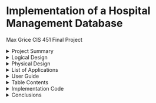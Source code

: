 # Implementation of a Hospital Management Database
Max Grice
CIS 451 Final Project

<details>

<summary>Project Summary</summary>

In this project, I will be modeling data existing in a typical hospital setting. This would include things like patient appointment records and associated information, in addition to records kept on associated staff members like doctors and nurses. Organizing this kind of data into a logical database structure will allow users to search for specific patient information and look for trends in diagnostic data and treatments. Users will also be able to search for doctors by their associated department and view room occupation records.

When deciding how to organize this data, I first decided on the four main hospital features that I would focus my queries on (these are listed and explained in further detail below).

1) Employees
2) Patients
3) Treatments
4) Rooms

Logically, I could use ISA relationships via foreign keys to split the Employee table into two major types: Nurse and Doctor. From the doctor table, I could split this even further into resident, visiting and attending doctor subtypes. This type of hierarchical organization through ISA relationships was important because it would provide the potential to search for various employee subtypes and also to see the relationships among these subtypes (for example which attending doctors are supervising which residents). While the employees share basic attributes like an employee id, salary, age, and sex, splitting them into subtypes also allowed me to add unique attributes based on the subtype (eg attending doctors have a speciality while visiting have an origin of residence.

Patients are another vital category and table in my hospital database because they provide the data needed to analyze treatment success and search for room occupancy history. Patients are identified by a unique id and have an age, sex, name, doctor, and room number.

Treatments were also important because it allowed me to use patient information in order to analyze the success rate of the hospital in terms of patient care. This data would be valuable to any hospital seeking to identify its most effective treatment methods because it would allow them to not only advertise this to patients but also to improve upon treatments that may not have been as successful as expected.  

The final main area of focus, rooms, is important in a hospital database because it allows personnel to not only search for where certain patients are currently residing, but also to determine which rooms are available versus occupied. This feature would be valuable in any busy hospital settings where patients are admitted and discharged at all times throughout the day, making it easy to loose track of where they are or which rooms are still open for admission. 

</details>

<details>

<summary>Logical Design</summary>

Before writing the code to create my relational databases in MySQL Workbench, I drafted a rough ER diagram using Chen Notation. The diagram allowed me to detail the most important aspects of a hospital that I wanted to represent (based on the applications that were explained in the project summary). It also allowed me to describe how each entity might be related to other entities and the specific attributes contained as shown below:

<img src="images/im1.png?raw=true"/>

To summarize the features present in this table (and based on the goals identified in the project summary), I have listed the main features of my database and above diagram in bullet point format below:

* A hospital consists of patients, each recorded with a unique patient id, as well as an age, sex, first name, and last name.
* Some patients will be billed for one or many treatments concerning their diagnosis. 
treatments must have a type (therapy, prescription, or surgery), description, duration (in days), cost, and a satisfaction rating (consisting of a number out of 10 with 10/10 being the highest satisfaction)
* Each patient is assigned to one room (though multiple patients may reside in a given room) and a room has a unique room number, a date of patient admission and release (if discharged), and a room type.
* Hospital employees must have a unique employee id, a first and last name, age, sex and salary
* Each room must be managed by one or more nurses who are a type of hospital employee and have a title that describes their level of competency (eg RN, OR, ect) and a room they are managing
* doctors are a type of hospital employee but will also have an affiliated department (eg ER, surgery, cardiology, ect) and can be identified as either residents, visiting, or attending staff members. 
* resident doctors have a status (ie intern, junior, or senior status) and must be supervised by one of the attending doctors who will have a specialty
* visiting doctors come from other hospitals and their hospital of origin and duration of stay are recorded as additional attributes.

</details>

<details>

<summary>Physical Design</summary>

After finalizing the logical design, it was fairly simple to translate features into a concrete physical design to be compiled into MySQL Workbench. To ensure my logical design was correctly translated, I created a table for each entity from the ER diagram and added the corresponding attributes from each. Using examples from the databases on the course website, I created a database file that detailed all relations included in my hospital database. After reviewing the document to make sure that all tables were included, I then proceeded to add arbitrary data entries, making up names and ids for doctors, nurses, patients, treatments, and rooms and typing these values manually into the database document. Once all values were entered and checked, I copied and pasted the database code into workbench in order to create my finalized hospital database (named “hospital”). For more details on the table model, see the relational table model that I constructed below for additional consistency guidance when finalizing my database.

<img src="images/im2.png?raw=true"/>

</details>

<details>

<summary>List of Applications</summary>

As I touched on in the project summary, there were five main applications that I was aiming to achieve based on my database structure. More detailed descriptions of these applications in addition to the associated queries are listed below.

1) List Doctors by Department: Given the name of a department, this application will list all doctors currently working in this department:

“SELECT department, fname, lname, age, salary FROM doctor JOIN employee USING(essn) WHERE department=___”;

2) List Treatments by Type: Given a choice between three main treatment types (Surgery, Therapy or Description), will list all instances of patients using this treatment, along with a satisfaction rating, duration and overall cost:

“SELECT type, description, satisfaction, duration, cost, diagnosis FROM treatment JOIN patient USING(ssn) WHERE type=___”;

3) Search Patients by Last Name: Displays a list of patients along with their diagnosis and room number present in the database with a last name similar to the one entered by the user:

“SELECT fname, lname, age, diagnosis, rnum FROM patient WHERE lname LIKE___%”;

4) Find Employee with Largest Salary: After choosing which type of employee to find the largest salary from (either doctors or nurses), this application will use one of the two subqueries below to calculate the employee from the given subgroup of employee with the highest paid salary:

“SELECT fname, lname, salary FROM employee LEFT JOIN doctor USING(essn) JOIN nurse USING(essn) WHERE salary=(SELECT MAX(salary) FROM employee LEFT JOIN doctor USING(essn) JOIN nurse USING(essn))”;

“SELECT fname, lname, salary FROM employee LEFT JOIN nurse USING(essn) JOIN doctor USING(essn) WHERE salary=(SELECT MAX(salary) FROM employee LEFT JOIN nurse USING(essn) JOIN doctor USING(essn))”;

5) List Room Records by Date: Lists all instances of occupied rooms along with the patient residing in that room and the dates admitted and discharged (organized by the earliest date of admission):

“SELECT rnum, type, fname, lname, admitted, discharged FROM room JOIN patient USING(rnum) ORDER BY admitted”;

</details>

<details>

<summary>User Guide</summary>

After accessing the main page via the URL on the title page, there are a variety of actions that the user can take based on the application they would like to view. Each application is listed on the main page in big bold blue letters with a description of the application below. Specifics on each application is described in further detail below:

## Application 1:  List Doctors By Department

* From the drop down menu below the heading “List Doctors By Department” the user may select their department of choice from the drop down menu options
* After hitting the “Submit” button beside the drop down menu, the user will be redirected to the php page which will display a list of all doctors working in the selected department name
* To return back to the main menu, the user can click the “Main” link

<img src="images/im3.png?raw=true"/>

## Application 2:  List Treatments By Type

* From the drop down menu below the heading “List Treatments By Type” the user may select which type of treatment they would like to list, either Surgery, Therapy, or Prescriptions
* After selecting and hitting the “Submit” button located next to the drop down menu, the user will be redirected to the php page which will display all cases in which treatments of this type were administered to patients in the database
* These treatment results will be organized by patient satisfaction (a rating out of 10) with the highest (ie the most successful) ratings at the top
* A more specific description of the treatment, along with its duration (in days), cost, and corresponding patient diagnosis will also be listed alongside each treatment (so that each line represents a different patient’s treatment plan)
* To return back to the main menu, the user may choose to click the “Main” link

<img src="images/im4.png?raw=true"/>

## Application 3:  Search Patients by Last Name

* In the text entry box below the header “Search Patients,” enter the desired last name or the beginning of the patients last name
* After clicking the “search” button, the query will find all patient records with a last name identical to or similar to the last name entered in the field
* The results of this search will be displayed in a new page that the user is redirected to along with the patient’s full name, age, diagnosis, and room number
* To return back to the main menu, the user can click the “Main” link

<img src="images/im5.png?raw=true"/>

## Application 4:  Find Employee with Largest Salary

* From the drop down menu below the heading “Find Employee with Largest Salary” the user may choose to display the largest salary among doctors or nurses and should select this choice accordingly
* After hitting the “Submit” button beside the drop down menu, the user will be redirected to the php page which will display the name or names of all employees from this subgroup with the largest salary which will also be listed next to their full name
* To return back to the main menu, the user can click the “Main” link

<img src="images/im6.png?raw=true"/>

## Application 5:  List Room Records by Date

* Below the heading “List Room Use Records by Admission Date” the user may click on the link below in order to list all previous and currently occupied rooms (ordered by earliest date of admission)
* Clicking the link Room Records will redirect the user to the php page which, in addition to displaying the room number, lists the type of room along with the full name of the patent residing in the room, the date of admission, and the date discharged (if discharged)
* To return back to the main menu, the user can click the “Main” link

<img src="images/im7.png?raw=true"/>

The user may also choose to click on any of the links listed under the “Links to Code” header of the main page in order to view the code used to construct the given application:

<img src="images/im8.png?raw=true"/>

</details>

<details>

<summary>Table Contents</summary>

<img src="images/im9.png?raw=true"/>
<img src="images/im10.png?raw=true"/>
<img src="images/im11.png?raw=true"/>
<img src="images/im12.png?raw=true"/>

</details>

<details>

<summary>Implementation Code</summary>

To implement my applications, I choose to create one html page and then to list the five main applications on this page. This would allow the user to view all options before selecting the application of their choice. Once a desired application is selected (via the submit button), the corresponding php file is called and a form is submitted which allows the correct query to take place. This will take the user to a new page which will display the results of the desired query. Once the user executes an application, all results pages will contain a link that the user can click on to return to the main menu options. Specific files and the overall directory structure are listed below. For more detail on the contents of these files, please see the main html page where links to each document are provided and labeled.

### Main Program Files:

* main.html: html code to render main page with links to query applications
* dbconfig.txt: database configuration needed to query hospital database with php

### PHP Application Files:

* findDoctors.php: Search doctors by department name (in dropdown menu)
* listPatients.php: Search patients by last name
* treatmentTypes.php: Search treatments by type (dropdown menu) and order by success 
* salary.php: Search for either doctors or nurses (dropdown menu) with the highest paid salary
* rooms.php: List the occupancy history of all available rooms (ordered by date)

</details>

<details>

<summary>Conclusions</summary>

Overall, I was able to use what we have been taught this term about database structure and implementation in order to construct my own working version of a hospital management system. As described throughout this report, I was able to create five different applications which all manipulated a hospital management system database that I designed and implemented. These applications provided various useful functionalities such as searching for patients in the hospital, finding doctors affiliated with a specific department, looking at room occupancy history, viewing highest payed employees, and analyzing treatment efficacy based on type. As explained in my project summary, these applications are all valuable because they simplify functions that an employee might have to otherwise do manually in a hospital setting. 

Though I have only had time to implement five simple applications compared to the many multivariable applications needed to search all features of a working hospital database, I believe that my design and initial implementation is a solid introduction to what could later become a more robust system. One example of an additional application that could be added in the future would be the ability to search for subtypes of doctors such as residents or attending and to find out specific information on these subtypes. If given more time, I would have also inputed more patient data into my database system and included NULL values in the date of discharge of the room occupancy table. This would have allowed me to implement an application to search for rooms that were currently available versus occupied which would be beneficial for any hospital employee looking for a room to assign to a newly admitted patient. In addition, I would have added more graphics and statistics to the display of treatment data in order to better visualize the effects of treatment types on patients; for example, which treatment type (by rating) was the most successful in graphical form.

While there are many more applications that I could have added to a hospital database management system, I spent a lot of time and was very proud of the outcome and implementation described in this report. It was a great way to solidify the conceptual knowledge which I have been gaining throughout the term and has revealed the many useful applications that database system implementations have on a wide range of fields.

</details>
